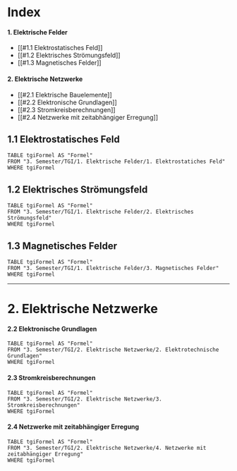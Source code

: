 # Index
#### 1. Elektrische Felder
- [[#1.1 Elektrostatisches Feld]]
- [[#1.2 Elektrisches Strömungsfeld]]
- [[#1.3 Magnetisches Felder]]
#### 2. Elektrische Netzwerke
- [[#2.1 Elektrische Bauelemente]]
- [[#2.2 Elektronische Grundlagen]]
- [[#2.3 Stromkreisberechnungen]]
- [[#2.4 Netzwerke mit zeitabhängiger Erregung]]

## 1.1 Elektrostatisches Feld
```dataview
TABLE tgiFormel AS "Formel"
FROM "3. Semester/TGI/1. Elektrische Felder/1. Elektrostatiches Feld"
WHERE tgiFormel
```

## 1.2 Elektrisches Strömungsfeld
```dataview
TABLE tgiFormel AS "Formel"
FROM "3. Semester/TGI/1. Elektrische Felder/2. Elektrisches Strömungsfeld"
WHERE tgiFormel
```

## 1.3 Magnetisches Felder 
```dataview
TABLE tgiFormel AS "Formel"
FROM "3. Semester/TGI/1. Elektrische Felder/3. Magnetisches Felder"
WHERE tgiFormel
```
---

# 2. Elektrische Netzwerke

#### 2.2 Elektronische Grundlagen
```dataview
TABLE tgiFormel AS "Formel"
FROM "3. Semester/TGI/2. Elektrische Netzwerke/2. Elektrotechnische Grundlagen"
WHERE tgiFormel
```

#### 2.3 Stromkreisberechnungen
```dataview
TABLE tgiFormel AS "Formel"
FROM "3. Semester/TGI/2. Elektrische Netzwerke/3. Stromkreisberechnungen"
WHERE tgiFormel
```

#### 2.4 Netzwerke mit zeitabhängiger Erregung
```dataview
TABLE tgiFormel AS "Formel"
FROM "3. Semester/TGI/2. Elektrische Netzwerke/4. Netzwerke mit zeitabhängiger Erregung"
WHERE tgiFormel
```